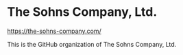 # The Sohns Company, Ltd.
https://the-sohns-company.com/

This is the GitHub organization of The Sohns Company, Ltd.
